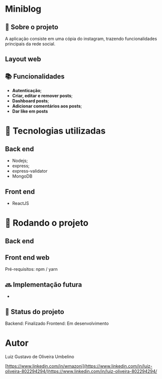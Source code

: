 # Miniblog
<!-- license --> 

## :memo:  Sobre o projeto

<!-- https://wmazoni-sds1.netlify.app -->
A aplicação consiste em uma cópia do instagram, trazendo funcionalidades principais da rede social.
<!--## Layout mobile
![Mobile 1](https://github.com/acenelio/assets/raw/main/sds1/mobile1.png) ![Mobile 2](https://github.com/acenelio/assets/raw/main/sds1/mobile2.png)
-->

## Layout web
<!-- [video miniblog](https://github.com/luizgustavoou/Miniblog/assets/89609312/2eae513a-ed78-4a62-b044-b7ae4c9a5143) -->

<!--
## Modelo conceitual
![Modelo Conceitual](https://github.com/acenelio/assets/raw/main/sds1/modelo-conceitual.png)
-->
## :books: Funcionalidades
* <b>Autenticação</b>;
* <b>Criar, editar e remover posts</b>;
* <b>Dashboard posts</b>;
* <b> Adicionar comentários aos posts</b>;
* <b> Dar like em posts </b>

  
# :wrench: Tecnologias utilizadas
## Back end
* Nodejs;
* express;
* express-validator
* MongoDB
## Front end
* ReactJS
<!--## Implantação em produção
- Back end: Heroku
- Front end web: Netlify
- Banco de dados: Postgresql -->

# :rocket: Rodando o projeto

## Back end

<!-- ```bash
# clonar repositório


# entrar na pasta do projeto back end


# executar o projeto
``` -->

## Front end web
Pré-requisitos: npm / yarn

<!--```bash
# clonar repositório
https://github.com/luizgustavoou/Miniblog.git

# entrar na pasta do projeto front end web
cd Miniblog

# instalar dependências
npm i

# executar o projeto
npm start
```
-->

## :soon: Implementação futura
* 

## :dart: Status do projeto
Backend: Finalizado
Frontend: Em desenvolvimento

# Autor

Luiz Gustavo de Oliveira Umbelino

[https://www.linkedin.com/in/wmazoni](https://www.linkedin.com/in/luiz-oliveira-802294294/)https://www.linkedin.com/in/luiz-oliveira-802294294/

